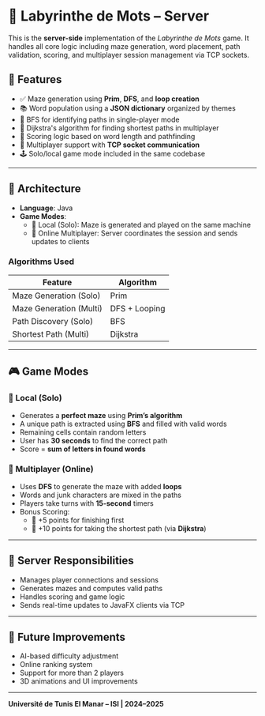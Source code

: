 # 🧠 Labyrinthe de Mots – Server

This is the **server-side** implementation of the *Labyrinthe de Mots* game. It handles all core logic including maze generation, word placement, path validation, scoring, and multiplayer session management via TCP sockets.

## 📌 Features

- ✅ Maze generation using **Prim**, **DFS**, and **loop creation**
- 📚 Word population using a **JSON dictionary** organized by themes
- 🧩 BFS for identifying paths in single-player mode
- 📍 Dijkstra's algorithm for finding shortest paths in multiplayer
- 🧮 Scoring logic based on word length and pathfinding
- 👥 Multiplayer support with **TCP socket communication**
- 🕹️ Solo/local game mode included in the same codebase

---

## 🧱 Architecture

- **Language**: Java  
- **Game Modes**:  
  - 🔹 Local (Solo): Maze is generated and played on the same machine  
  - 🔹 Online Multiplayer: Server coordinates the session and sends updates to clients  

### Algorithms Used

| Feature                   | Algorithm        |
|--------------------------|------------------|
| Maze Generation (Solo)   | Prim             |
| Maze Generation (Multi)  | DFS + Looping    |
| Path Discovery (Solo)    | BFS              |
| Shortest Path (Multi)    | Dijkstra         |

---

## 🎮 Game Modes

### 🧍 Local (Solo)

- Generates a **perfect maze** using **Prim’s algorithm**
- A unique path is extracted using **BFS** and filled with valid words
- Remaining cells contain random letters
- User has **30 seconds** to find the correct path
- Score = **sum of letters in found words**

### 👥 Multiplayer (Online)

- Uses **DFS** to generate the maze with added **loops**
- Words and junk characters are mixed in the paths
- Players take turns with **15-second** timers
- Bonus Scoring:
  - 🥇 +5 points for finishing first
  - 📏 +10 points for taking the shortest path (via **Dijkstra**)

---

## 📡 Server Responsibilities

- Manages player connections and sessions
- Generates mazes and computes valid paths
- Handles scoring and game logic
- Sends real-time updates to JavaFX clients via TCP

---

## 🔮 Future Improvements

- AI-based difficulty adjustment  
- Online ranking system  
- Support for more than 2 players  
- 3D animations and UI improvements

---

**Université de Tunis El Manar – ISI | 2024–2025**

